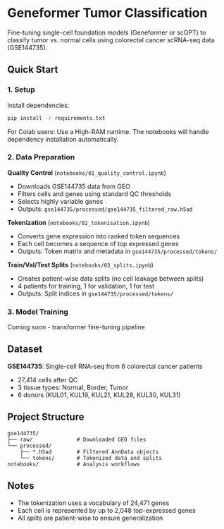 # Geneformer Tumor Classification

Fine-tuning single-cell foundation models (Geneformer or scGPT) to classify tumor vs. normal cells using colorectal cancer scRNA-seq data (GSE144735).

## Quick Start

### 1. Setup

Install dependencies:
```bash
pip install -r requirements.txt
```

For Colab users: Use a High-RAM runtime. The notebooks will handle dependency installation automatically.

### 2. Data Preparation

**Quality Control** (`notebooks/01_quality_control.ipynb`)
- Downloads GSE144735 data from GEO
- Filters cells and genes using standard QC thresholds
- Selects highly variable genes
- Outputs: `gse144735/processed/gse144735_filtered_raw.h5ad`

**Tokenization** (`notebooks/02_tokenisation.ipynb`)
- Converts gene expression into ranked token sequences
- Each cell becomes a sequence of top expressed genes
- Outputs: Token matrix and metadata in `gse144735/processed/tokens/`

**Train/Val/Test Splits** (`notebooks/03_splits.ipynb`)
- Creates patient-wise data splits (no cell leakage between splits)
- 4 patients for training, 1 for validation, 1 for test
- Outputs: Split indices in `gse144735/processed/tokens/`

### 3. Model Training

Coming soon - transformer fine-tuning pipeline

## Dataset

**GSE144735**: Single-cell RNA-seq from 6 colorectal cancer patients
- 27,414 cells after QC
- 3 tissue types: Normal, Border, Tumor
- 6 donors (KUL01, KUL19, KUL21, KUL28, KUL30, KUL31)

## Project Structure

```
gse144735/
├── raw/              # Downloaded GEO files
└── processed/
    ├── *.h5ad        # Filtered AnnData objects
    └── tokens/       # Tokenized data and splits
notebooks/            # Analysis workflows
```

## Notes

- The tokenization uses a vocabulary of 24,471 genes
- Each cell is represented by up to 2,048 top-expressed genes
- All splits are patient-wise to ensure generalization
